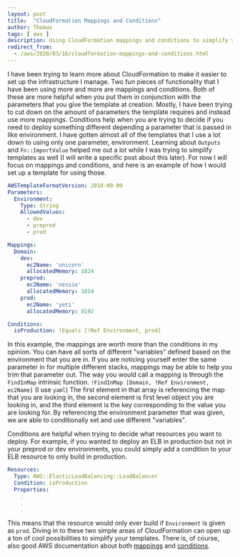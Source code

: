 ```yaml
---
layout: post
title:  "CloudFormation Mappings and Conditions"
author: Thomas
tags: [ aws ]
description: Using CloudFormation mappings and conditions to simplify your templates
redirect_from:
  - /aws/2020/03/16/cloudformation-mappings-and-conditions.html
---
```

I have been trying to learn more about CloudFormation to make it easier to set up the infrastructure I manage.
Two fun pieces of functionality that I have been using more and more are mappings and conditions.
Both of these are more helpful when you put them in conjunction with the parameters that you give the template at creation.
Mostly, I have been trying to cut down on the amount of parameters the template requires and instead use more mappings.
Conditions help when you are trying to decide if you need to deploy something different depending a parameter that is passed in like environment.
I have gotten almost all of the templates that I use a lot down to using only one parameter, environment.
Learning about `Outputs` and `Fn::ImportValue` helped me out a lot while I was trying to simplify templates as well (I will write a specific post about this later).
For now I will focus on mappings and conditions, and here is an example of how I would set up a template for using those.
```yml
AWSTemplateFormatVersion: 2010-09-09
Parameters:
  Environment:
    Type: String
    AllowedValues:
      - dev
      - preprod
      - prod

Mappings:
  Domain:
    dev:
      ec2Name: 'unicorn'
      allocatedMemory: 1024
    preprod:
      ec2Name: 'nessie'
      allocatedMemory: 1024
    prod:
      ec2Name: 'yeti'
      allocatedMemory: 8192

Conditions:
  isProduction: !Equals [!Ref Environment, prod]
```

In this example, the mappings are worth more than the conditions in my opinion.
You can have all sorts of different "variables" defined based on the environment that you are in.
If you are noticing yourself enter the same parameter in for multiple different stacks, mappings may be able to help you trim that parameter out.
The way you would call a mapping is through the `FindInMap` intrinsic function.
`!FindInMap [Domain, !Ref Environment, ec2Name]` (I use `yaml`)
The first element in that array is referencing the map that you are looking in, the second element is first level object you are looking in, and the third element is the key corresponding to the value you are looking for.
By referencing the environment parameter that was given, we are able to conditionally set and use different "variables".

Conditions are helpful when trying to decide what resources you want to deploy.
For example, if you wanted to deploy an ELB in production but not in your preprod or dev environments, you could simply add a condition to your ELB resource to only build in production.
```yml
Resources:
  Type: AWS::ElasticLoadBalancing::LoadBalancer
  Condition: isProduction
  Properties:
    .
    .
    .
```

This means that the resource would only ever build if `Environment` is given as `prod`.
Diving in to these two simple areas of CloudFormation can open up a ton of cool possibilities to simplify your templates.
There is, of course, also good AWS documentation about both [mappings](https://docs.aws.amazon.com/AWSCloudFormation/latest/UserGuide/mappings-section-structure.html) and [conditions](https://docs.aws.amazon.com/AWSCloudFormation/latest/UserGuide/intrinsic-function-reference-conditions.html).
